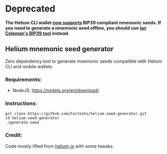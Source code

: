 # Deprecated 

**The Helium CLI wallet [now supports](https://github.com/helium/helium-wallet-rs/pull/119) BIP39 compliant mnemonic seeds. 
If you need to generate a mnemonic seed offline, you should use [Ian Coleman's BIP39 tool](https://github.com/iancoleman/bip39) instead.**

## Helium mnemonic seed generator

Zero dependency tool to generate mnemonic seeds compatible with Helium CLI and mobile wallets.

### Requirements:

-   NodeJS: https://nodejs.org/en/download/

### Instructions:

```
git clone https://github.com/Factoshi/helium-seed-generator.git
cd helium-seed-generator
./generate-seed
```

### Credit:

Code mostly lifted from [helium-js](https://github.com/helium/helium-js) with some tweaks.
